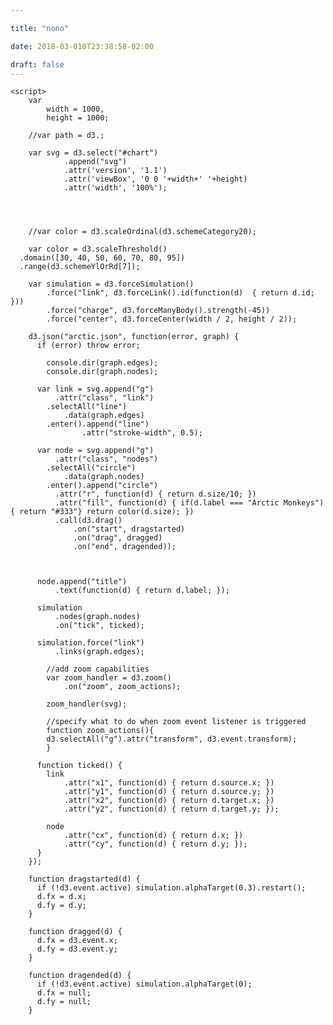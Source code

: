 ```yaml
---

title: "nono"

date: 2018-03-010T23:38:58-02:00

draft: false
---
```



<style>
  .node {
      fill: #ccc;
      stroke: #fff;
      stroke-width: 2px;
  }

  .link {
      stroke: #999;
      stroke-opacity: 0.7;
  }


</style>



<script src="js/d3.v4.min.js"></script>
	<script>
		var
		    width = 1000,
		    height = 1000;

		//var path = d3.;

		var svg = d3.select("#chart")
				.append("svg")
				.attr('version', '1.1')
				.attr('viewBox', '0 0 '+width+' '+height)
				.attr('width', '100%');




		//var color = d3.scaleOrdinal(d3.schemeCategory20);

		var color = d3.scaleThreshold()
      .domain([30, 40, 50, 60, 70, 80, 95])
      .range(d3.schemeYlOrRd[7]);

		var simulation = d3.forceSimulation()
		    .force("link", d3.forceLink().id(function(d)  { return d.id; }))
		    .force("charge", d3.forceManyBody().strength(-45))
		    .force("center", d3.forceCenter(width / 2, height / 2));

		d3.json("arctic.json", function(error, graph) {
		  if (error) throw error;

			console.dir(graph.edges);
			console.dir(graph.nodes);

		  var link = svg.append("g")
		      .attr("class", "link")
		    .selectAll("line")
		    	.data(graph.edges)
		    .enter().append("line")
					.attr("stroke-width", 0.5);

		  var node = svg.append("g")
		      .attr("class", "nodes")
		    .selectAll("circle")
		    	.data(graph.nodes)
		    .enter().append("circle")
		      .attr("r", function(d) { return d.size/10; })
		      .attr("fill", function(d) { if(d.label === "Arctic Monkeys"){ return "#333"} return color(d.size); })
		      .call(d3.drag()
		          .on("start", dragstarted)
		          .on("drag", dragged)
		          .on("end", dragended));



		  node.append("title")
		      .text(function(d) { return d.label; });

		  simulation
		      .nodes(graph.nodes)
		      .on("tick", ticked);

		  simulation.force("link")
		      .links(graph.edges);

			//add zoom capabilities
			var zoom_handler = d3.zoom()
			    .on("zoom", zoom_actions);

			zoom_handler(svg);

			//specify what to do when zoom event listener is triggered
			function zoom_actions(){
			d3.selectAll("g").attr("transform", d3.event.transform);
			}

		  function ticked() {
		    link
		        .attr("x1", function(d) { return d.source.x; })
		        .attr("y1", function(d) { return d.source.y; })
		        .attr("x2", function(d) { return d.target.x; })
		        .attr("y2", function(d) { return d.target.y; });

		    node
		        .attr("cx", function(d) { return d.x; })
		        .attr("cy", function(d) { return d.y; });
		  }
		});

		function dragstarted(d) {
		  if (!d3.event.active) simulation.alphaTarget(0.3).restart();
		  d.fx = d.x;
		  d.fy = d.y;
		}

		function dragged(d) {
		  d.fx = d3.event.x;
		  d.fy = d3.event.y;
		}

		function dragended(d) {
		  if (!d3.event.active) simulation.alphaTarget(0);
		  d.fx = null;
		  d.fy = null;
		}

</script>
